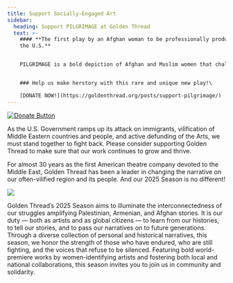 ```yaml
---
title: Support Socially-Engaged Art
sidebar:
  heading: Support PILGRIMAGE at Golden Thread
  text: >-
    #### **The first play by an Afghan woman to be professionally produced in
    the U.S.** 


    PILGRIMAGE is a bold depiction of Afghan and Muslim women that challenges the stereotypes about them that pervade U.S. culture. A moving and often funny family drama, PILGRIMAGE focuses on five vibrant, funny, and flawed women who defy the clichés.


    ### Help us make herstory with this rare and unique new play!\

    [D﻿ONATE NOW!](https://goldenthread.org/posts/support-pilgrimage/)
---
```

[![Donate Button](/img/archive/2015/03/Donate-Button-400.jpg)](https://goldenthread.my.salesforce-sites.com/donate/?dfId=a0n3Z00000tn4RsQAI)

As the U.S. Government ramps up its attack on immigrants, vilification of Middle Eastern countries and people, and active defunding of the Arts, we must stand together to fight back. Please consider supporting Golden Thread to make sure that our work continues to grow and thrive.

For almost 30 years as the first American theatre company devoted to the Middle East, Golden Thread has been a leader in changing the narrative on our often-vilified region and its people. And our 2025 Season is no different!

![](https://ucarecdn.com/317a08e0-de59-494a-84b9-b023ddd14b2f/)

Golden Thread’s 2025 Season aims to illuminate the interconnectedness of our struggles amplifying Palestinian, Armenian, and Afghan stories. It is our duty — both as artists and as global citizens — to learn from our histories, to tell our stories, and to pass our narratives on to future generations. Through a diverse collection of personal and historical narratives, this season, we honor the strength of those who have endured, who are still fighting, and the voices that refuse to be silenced. Featuring bold world-premiere works by women-identifying artists and fostering both local and national collaborations, this season invites you to join us in community and solidarity.
